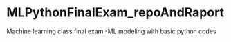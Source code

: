 # MLPythonFinalExam_repoAndRaport
 Machine learning class final exam -ML modeling with basic python codes
